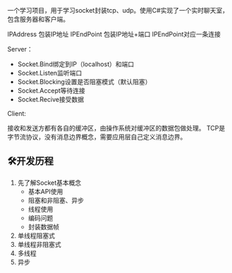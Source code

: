 一个学习项目，用于学习socket封装tcp、udp。使用C#实现了一个实时聊天室，包含服务器和客户端。

IPAddress 包装IP地址
IPEndPoint 包装IP地址+端口
IPEndPoint对应一条连接

Server：
+ Socket.Bind绑定到IP（localhost）和端口
+ Socket.Listen监听端口
+ Socket.Blocking设置是否阻塞模式（默认阻塞）
+ Socket.Accept等待连接
+ Socket.Recive接受数据

Client:



接收和发送方都有各自的缓冲区，由操作系统对缓冲区的数据包做处理。
TCP是字节流协议，没有消息边界概念，需要应用层自己定义消息边界。


## 🛠️开发历程
1. 先了解Socket基本概念
    - 基本API使用
    - 阻塞和非阻塞、异步
    - 线程使用
    - 编码问题
    - 封装数据帧
2. 单线程阻塞式
3. 单线程非阻塞式
4. 多线程
5. 异步

